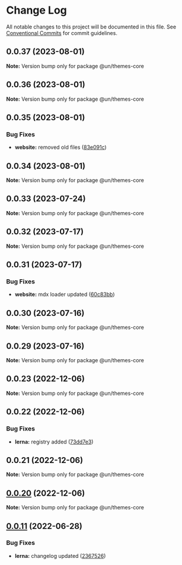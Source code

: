 # Change Log

All notable changes to this project will be documented in this file.
See [Conventional Commits](https://conventionalcommits.org) for commit guidelines.

## 0.0.37 (2023-08-01)

**Note:** Version bump only for package @un/themes-core





## 0.0.36 (2023-08-01)

**Note:** Version bump only for package @un/themes-core





## 0.0.35 (2023-08-01)


### Bug Fixes

* **website:** removed old files ([83e091c](https://github.com/carbon-design-system/carbon/commit/83e091c04153ac227dbad158e999cb4f247c58ce))





## 0.0.34 (2023-08-01)

**Note:** Version bump only for package @un/themes-core





## 0.0.33 (2023-07-24)

**Note:** Version bump only for package @un/themes-core





## 0.0.32 (2023-07-17)

**Note:** Version bump only for package @un/themes-core





## 0.0.31 (2023-07-17)


### Bug Fixes

* **website:** mdx loader updated ([60c83bb](https://github.com/carbon-design-system/carbon/commit/60c83bba74621ba5a93c9718bc49e4cdfbc807b6))





## 0.0.30 (2023-07-16)

**Note:** Version bump only for package @un/themes-core





## 0.0.29 (2023-07-16)

**Note:** Version bump only for package @un/themes-core





## 0.0.23 (2022-12-06)

**Note:** Version bump only for package @un/themes-core

## 0.0.22 (2022-12-06)

### Bug Fixes

- **lerna:** registry added ([73dd7e3](https://github.com/carbon-design-system/carbon/commit/73dd7e367e91bc1a372aa7e3f841f7f24a1b6934))

## 0.0.21 (2022-12-06)

**Note:** Version bump only for package @un/themes-core

## [0.0.20](https://github.com/carbon-design-system/carbon/compare/@un/themes-core@0.0.19...@un/themes-core@0.0.20) (2022-12-06)

**Note:** Version bump only for package @un/themes-core

## [0.0.11](https://github.com/carbon-design-system/carbon/compare/@un/themes-core@0.0.10...@un/themes-core@0.0.11) (2022-06-28)

### Bug Fixes

- **lerna:** changelog updated ([2367526](https://github.com/carbon-design-system/carbon/commit/236752651f113088dc7bee3921e5c06213c1f72e))
